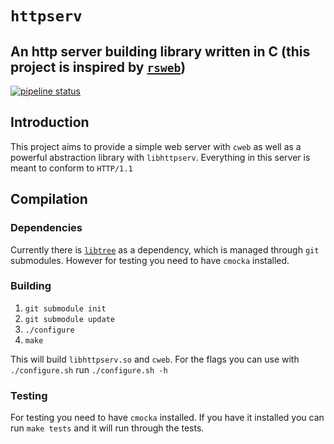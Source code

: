 # `httpserv`
## An http server building library written in C (this project is inspired by [`rsweb`](http://gitlab.sokoll.com/moritz/rsweb))
[![pipeline status](https://gitlab.sokoll.com/moritz/httpserv/badges/main/pipeline.svg)](https://gitlab.sokoll.com/moritz/httpserv/-/commits/main) 

## Introduction
This project aims to provide a simple web server with `cweb` as well as a
powerful abstraction library with `libhttpserv`. Everything in this server is
meant to conform to `HTTP/1.1`

## Compilation
### Dependencies
Currently there is [`libtree`](http://gitlab.sokoll.com/moritz/libtree) as a
dependency, which is managed through `git` submodules. However for testing you
need to have `cmocka` installed.
### Building
1. `git submodule init`
2. `git submodule update`
3. `./configure`
4. `make`

This will build `libhttpserv.so` and `cweb`. For the flags you can use with
`./configure.sh` run `./configure.sh -h`
### Testing
For testing you need to have `cmocka` installed. If you have it installed you
can run `make tests` and it will run through the tests.
